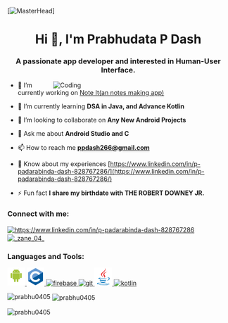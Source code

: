 [![MasterHead](https://www.nuvias.com/wp-content/uploads/2019/09/github-banner.jpg)]
<h1 align="center">Hi 👋, I'm Prabhudata P Dash</h1>
<h3 align="center">A passionate app developer and interested in Human-User Interface.</h3>
<img align="right" alt="Coding" width="400" src="https://assets-global.website-files.com/59e16042ec229e00016d3a66/5d28c4d80c377dfd431dc44d_mitch.png">

- 🔭 I’m currently working on [Note It(an notes making app)](https://github.com/prabhu0405/Note-It)

- 🌱 I’m currently learning **DSA in Java, and Advance Kotlin**

- 👯 I’m looking to collaborate on **Any New Android Projects**

- 💬 Ask me about **Android Studio and C**

- 📫 How to reach me **ppdash266@gmail.com**

- 📄 Know about my experiences [https://www.linkedin.com/in/p-padarabinda-dash-828767286/](https://www.linkedin.com/in/p-padarabinda-dash-828767286/)

- ⚡ Fun fact **I share my birthdate with THE ROBERT DOWNEY JR.**

<h3 align="left">Connect with me:</h3>
<p align="left">
<a href="https://linkedin.com/in/https://www.linkedin.com/in/p-padarabinda-dash-828767286" target="blank"><img align="center" src="https://raw.githubusercontent.com/rahuldkjain/github-profile-readme-generator/master/src/images/icons/Social/linked-in-alt.svg" alt="https://www.linkedin.com/in/p-padarabinda-dash-828767286" height="30" width="40" /></a>
<a href="https://instagram.com/_zane_04_" target="blank"><img align="center" src="https://raw.githubusercontent.com/rahuldkjain/github-profile-readme-generator/master/src/images/icons/Social/instagram.svg" alt="_zane_04_" height="30" width="40" /></a>
</p>

<h3 align="left">Languages and Tools:</h3>
<p align="left"> <a href="https://developer.android.com" target="_blank" rel="noreferrer"> <img src="https://raw.githubusercontent.com/devicons/devicon/master/icons/android/android-original-wordmark.svg" alt="android" width="40" height="40"/> </a> <a href="https://www.cprogramming.com/" target="_blank" rel="noreferrer"> <img src="https://raw.githubusercontent.com/devicons/devicon/master/icons/c/c-original.svg" alt="c" width="40" height="40"/> </a> <a href="https://firebase.google.com/" target="_blank" rel="noreferrer"> <img src="https://www.vectorlogo.zone/logos/firebase/firebase-icon.svg" alt="firebase" width="40" height="40"/> </a> <a href="https://git-scm.com/" target="_blank" rel="noreferrer"> <img src="https://www.vectorlogo.zone/logos/git-scm/git-scm-icon.svg" alt="git" width="40" height="40"/> </a> <a href="https://www.java.com" target="_blank" rel="noreferrer"> <img src="https://raw.githubusercontent.com/devicons/devicon/master/icons/java/java-original.svg" alt="java" width="40" height="40"/> </a> <a href="https://kotlinlang.org" target="_blank" rel="noreferrer"> <img src="https://www.vectorlogo.zone/logos/kotlinlang/kotlinlang-icon.svg" alt="kotlin" width="40" height="40"/> </a> </p>

<p><img align="left" src="https://github-readme-stats.vercel.app/api/top-langs?username=prabhu0405&show_icons=true&locale=en&layout=compact" alt="prabhu0405" /></p>

<p>&nbsp;<img align="center" src="https://github-readme-stats.vercel.app/api?username=prabhu0405&show_icons=true&locale=en" alt="prabhu0405" /></p>

<p><img align="center" src="https://github-readme-streak-stats.herokuapp.com/?user=prabhu0405&" alt="prabhu0405" /></p>
